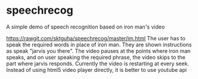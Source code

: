 # speechrecog
A simple demo of speech recognition based on iron man's video

https://rawgit.com/sktguha/speechrecog/master/im.html
The user has to speak the required words in place of iron man. They are shown instructions as speak "jarvis you there".
The video pauses at the points where iron man speaks, and on user speaking the required phrase, the video skips to the part where jarvis responds.
Currently the video is restarting at every seek. Instead of using html5 video player directly, it is better to use youtube api
